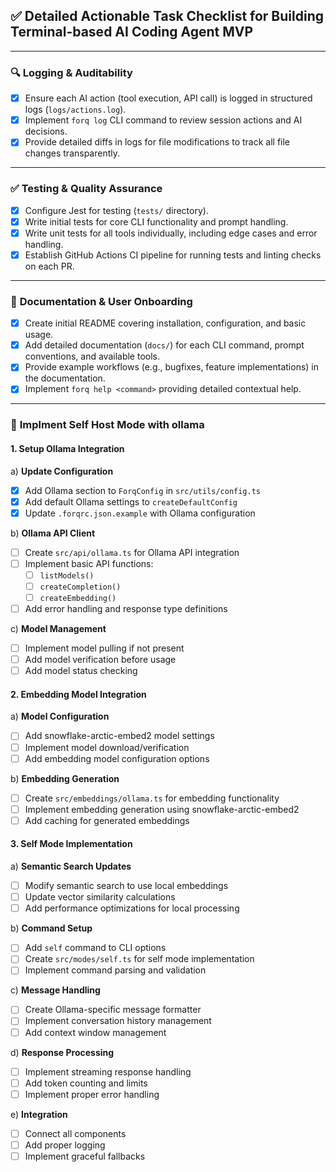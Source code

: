 ## ✅ **Detailed Actionable Task Checklist for Building Terminal-based AI Coding Agent MVP**

---

### 🔍 **Logging & Auditability**

- [x] Ensure each AI action (tool execution, API call) is logged in structured logs (`logs/actions.log`).
- [x] Implement `forq log` CLI command to review session actions and AI decisions.
- [x] Provide detailed diffs in logs for file modifications to track all file changes transparently.

---

### ✅ **Testing & Quality Assurance**

- [x] Configure Jest for testing (`tests/` directory).
- [x] Write initial tests for core CLI functionality and prompt handling.
- [x] Write unit tests for all tools individually, including edge cases and error handling.
- [x] Establish GitHub Actions CI pipeline for running tests and linting checks on each PR.

---

### 📖 **Documentation & User Onboarding**

- [x] Create initial README covering installation, configuration, and basic usage.
- [x] Add detailed documentation (`docs/`) for each CLI command, prompt conventions, and available tools.
- [x] Provide example workflows (e.g., bugfixes, feature implementations) in the documentation.
- [x] Implement `forq help <command>` providing detailed contextual help.

---

### 🔄 **Implment Self Host Mode with ollama**

#### **1. Setup Ollama Integration**

a) **Update Configuration**
- [x] Add Ollama section to `ForqConfig` in `src/utils/config.ts`
- [x] Add default Ollama settings to `createDefaultConfig`
- [x] Update `.forqrc.json.example` with Ollama configuration

b) **Ollama API Client**
- [ ] Create `src/api/ollama.ts` for Ollama API integration
- [ ] Implement basic API functions:
  - [ ] `listModels()`
  - [ ] `createCompletion()`
  - [ ] `createEmbedding()`
- [ ] Add error handling and response type definitions

c) **Model Management**
- [ ] Implement model pulling if not present
- [ ] Add model verification before usage
- [ ] Add model status checking

#### **2. Embedding Model Integration**

a) **Model Configuration**
- [ ] Add snowflake-arctic-embed2 model settings
- [ ] Implement model download/verification
- [ ] Add embedding model configuration options

b) **Embedding Generation**
- [ ] Create `src/embeddings/ollama.ts` for embedding functionality
- [ ] Implement embedding generation using snowflake-arctic-embed2
- [ ] Add caching for generated embeddings

#### **3. Self Mode Implementation**

a) **Semantic Search Updates**
- [ ] Modify semantic search to use local embeddings
- [ ] Update vector similarity calculations
- [ ] Add performance optimizations for local processing

b) **Command Setup**
- [ ] Add `self` command to CLI options
- [ ] Create `src/modes/self.ts` for self mode implementation
- [ ] Implement command parsing and validation

c) **Message Handling**
- [ ] Create Ollama-specific message formatter
- [ ] Implement conversation history management
- [ ] Add context window management

d) **Response Processing**
- [ ] Implement streaming response handling
- [ ] Add token counting and limits
- [ ] Implement proper error handling

e) **Integration**
- [ ] Connect all components
- [ ] Add proper logging
- [ ] Implement graceful fallbacks
